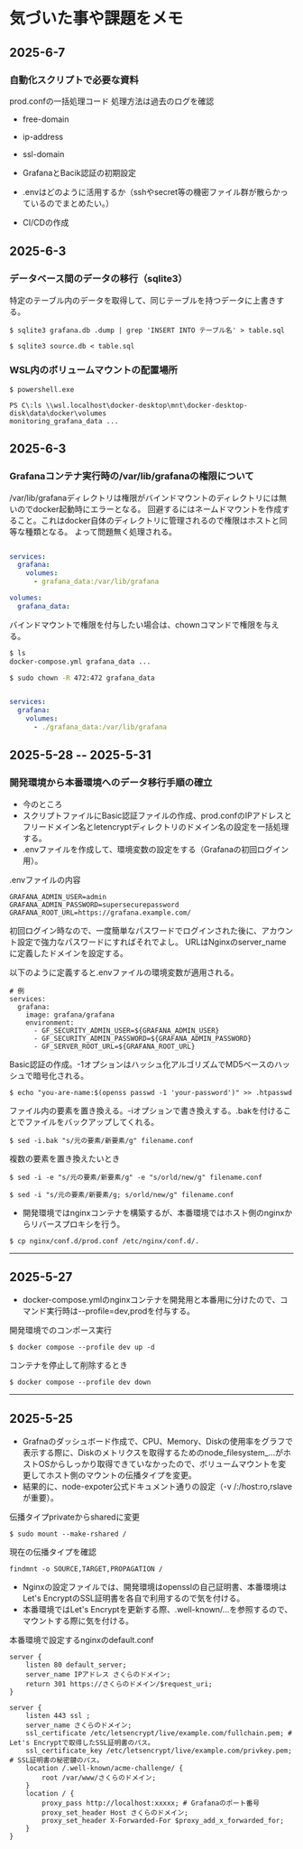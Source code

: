 # 気づいた事や課題をメモ

## 2025-6-7

### 自動化スクリプトで必要な資料

prod.confの一括処理コード
処理方法は過去のログを確認
- free-domain
- ip-address
- ssl-domain


- GrafanaとBacik認証の初期設定
- .envはどのように活用するか（sshやsecret等の機密ファイル群が散らかっているのでまとめたい。）
- CI/CDの作成


## 2025-6-3

### データベース間のデータの移行（sqlite3）

特定のテーブル内のデータを取得して、同じテーブルを持つデータに上書きする。

```
$ sqlite3 grafana.db .dump | grep 'INSERT INTO テーブル名' > table.sql

$ sqlite3 source.db < table.sql
```


### WSL内のボリュームマウントの配置場所

```
$ powershell.exe

PS C\:ls \\wsl.localhost\docker-desktop\mnt\docker-desktop-disk\data\docker\volumes
monitoring_grafana_data ...
```

## 2025-6-3

### Grafanaコンテナ実行時の/var/lib/grafanaの権限について

/var/lib/grafanaディレクトリは権限がバインドマウントのディレクトリには無いのでdocker起動時にエラーとなる。
回避するにはネームドマウントを作成すること。これはdocker自体のディレクトリに管理されるので権限はホストと同等な種類となる。
よって問題無く処理される。

```yml

services:
  grafana:
    volumes:
      - grafana_data:/var/lib/grafana

volumes:
  grafana_data:

```

バインドマウントで権限を付与したい場合は、chownコマンドで権限を与える。

```bash
$ ls
docker-compose.yml grafana_data ...

$ sudo chown -R 472:472 grafana_data
```

```yml

services:
  grafana:
    volumes:
      - ./grafana_data:/var/lib/grafana

```

## 2025-5-28 -- 2025-5-31

### 開発環境から本番環境へのデータ移行手順の確立

- 今のところ
 - スクリプトファイルにBasic認証ファイルの作成、prod.confのIPアドレスとフリードメイン名とletencryptディレクトリのドメイン名の設定を一括処理する。
 - .envファイルを作成して、環境変数の設定をする（Grafanaの初回ログイン用）。

.envファイルの内容

```
GRAFANA_ADMIN_USER=admin
GRAFANA_ADMIN_PASSWORD=supersecurepassword
GRAFANA_ROOT_URL=https://grafana.example.com/
```
初回ログイン時なので、一度簡単なパスワードでログインされた後に、アカウント設定で強力なパスワードにすればそれでよし。
URLはNginxのserver_nameに定義したドメインを設定する。

以下のように定義すると.envファイルの環境変数が適用される。

```
# 例
services:
  grafana:
    image: grafana/grafana
    environment:
      - GF_SECURITY_ADMIN_USER=${GRAFANA_ADMIN_USER}
      - GF_SECURITY_ADMIN_PASSWORD=${GRAFANA_ADMIN_PASSWORD}
      - GF_SERVER_ROOT_URL=${GRAFANA_ROOT_URL}
```


Basic認証の作成。-1オプションはハッシュ化アルゴリズムでMD5ベースのハッシュで暗号化される。

```shell
$ echo "you-are-name:$(openss passwd -1 'your-password')" >> .htpasswd
```

ファイル内の要素を置き換える。-iオプションで書き換えする。.bakを付けることでファイルをバックアップしてくれる。

```shell
$ sed -i.bak "s/元の要素/新要素/g" filename.conf
```

複数の要素を置き換えたいとき

```shell
$ sed -i -e "s/元の要素/新要素/g" -e "s/orld/new/g" filename.conf

$ sed -i "s/元の要素/新要素/g; s/orld/new/g" filename.conf
```

- 開発環境ではnginxコンテナを構築するが、本番環境ではホスト側のnginxからリバースプロキシを行う。

```shell
$ cp nginx/conf.d/prod.conf /etc/nginx/conf.d/.
```

---
## 2025-5-27

- docker-compose.ymlのnginxコンテナを開発用と本番用に分けたので、コマンド実行時は--profile=dev,prodを付与する。

開発環境でのコンポース実行

```shell
$ docker compose --profile dev up -d
```

コンテナを停止して削除するとき

```shell
$ docker compose --profile dev down
```

---
## 2025-5-25

- Grafnaのダッシュボード作成で、CPU、Memory、Diskの使用率をグラフで表示する際に、Diskのメトリクスを取得するためのnode_filesystem_...がホストOSからしっかり取得できていなかったので、ボリュームマウントを変更してホスト側のマウントの伝播タイプを変更。
- 結果的に、node-expoter公式ドキュメント通りの設定（-v /:/host:ro,rslaveが重要）。

伝播タイプprivateからsharedに変更

```shell
$ sudo mount --make-rshared /
```

現在の伝播タイプを確認

```shell
findmnt -o SOURCE,TARGET,PROPAGATION /
```

- Nginxの設定ファイルでは、開発環境はopensslの自己証明書、本番環境はLet's EncryptのSSL証明書を各自で利用するので気を付ける。
- 本番環境ではLet's Encryptを更新する際、.well-known/...を参照するので、マウントする際に気を付ける。


本番環境で設定するnginxのdefault.conf
```Nginx
server {
    listen 80 default_server;
    server_name IPアドレス さくらのドメイン;
    return 301 https://さくらのドメイン/$request_uri;
}

server {
    listen 443 ssl ;
    server_name さくらのドメイン;
    ssl_certificate /etc/letsencrypt/live/example.com/fullchain.pem; # Let's Encryptで取得したSSL証明書のパス。
    ssl_certificate_key /etc/letsencrypt/live/example.com/privkey.pem; # SSL証明書の秘密鍵のパス。
    location /.well-known/acme-challenge/ {
        root /var/www/さくらのドメイン;
    }
    location / {
        proxy_pass http://localhost:xxxxx; # Grafanaのポート番号
        proxy_set_header Host さくらのドメイン;
        proxy_set_header X-Forwarded-For $proxy_add_x_forwarded_for;
    }
}
```
